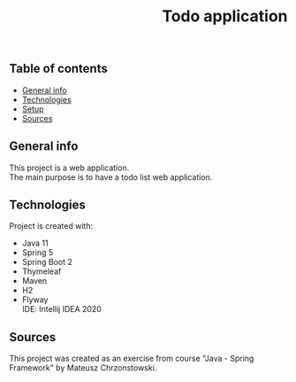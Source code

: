 <h1 align="right">Todo application</h1><br>

## Table of contents
* [General info](#general-info)
* [Technologies](#technologies)
* [Setup](#setup)
* [Sources](#sources)

## General info
This project is a web application.  
The main purpose is to have a todo list web application.     

## Technologies
Project is created with:
* Java 11 
* Spring 5  
* Spring Boot 2  
* Thymeleaf  
* Maven  
* H2  
* Flyway  
IDE: Intellij IDEA 2020

## Sources
This project was created as an exercise from course "Java - Spring Framework" by Mateusz Chrzonstowski.
